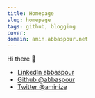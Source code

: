```yaml
---
title: Homepage
slug: homepage
tags: github, blogging
cover:
domain: amin.abbaspour.net
---
```


Hi there :wave: 

* [LinkedIn abbaspour](https://www.linkedin.com/in/abbaspour/)
* [Github @abbaspour](https://github.com/abbaspour)
* [Twitter @aminize](https://twitter.com/aminize)

